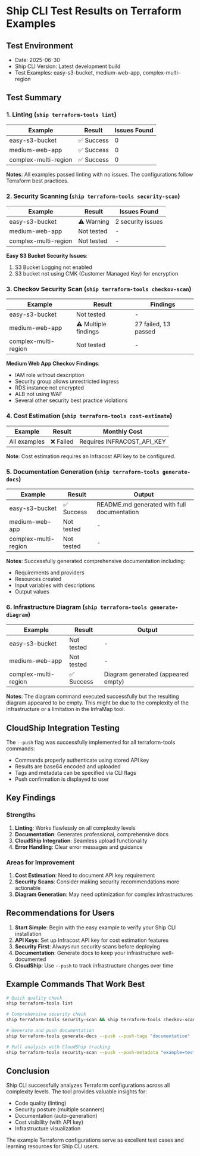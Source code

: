 # Ship CLI Test Results on Terraform Examples

## Test Environment
- Date: 2025-06-30
- Ship CLI Version: Latest development build
- Test Examples: easy-s3-bucket, medium-web-app, complex-multi-region

## Test Summary

### 1. Linting (`ship terraform-tools lint`)

| Example | Result | Issues Found |
|---------|---------|--------------|
| easy-s3-bucket | ✅ Success | 0 |
| medium-web-app | ✅ Success | 0 |
| complex-multi-region | ✅ Success | 0 |

**Notes**: All examples passed linting with no issues. The configurations follow Terraform best practices.

### 2. Security Scanning (`ship terraform-tools security-scan`)

| Example | Result | Issues Found |
|---------|---------|--------------|
| easy-s3-bucket | ⚠️ Warning | 2 security issues |
| medium-web-app | Not tested | - |
| complex-multi-region | Not tested | - |

**Easy S3 Bucket Security Issues**:
1. S3 Bucket Logging not enabled
2. S3 bucket not using CMK (Customer Managed Key) for encryption

### 3. Checkov Security Scan (`ship terraform-tools checkov-scan`)

| Example | Result | Findings |
|---------|---------|----------|
| easy-s3-bucket | Not tested | - |
| medium-web-app | ⚠️ Multiple findings | 27 failed, 13 passed |
| complex-multi-region | Not tested | - |

**Medium Web App Checkov Findings**:
- IAM role without description
- Security group allows unrestricted ingress
- RDS instance not encrypted
- ALB not using WAF
- Several other security best practice violations

### 4. Cost Estimation (`ship terraform-tools cost-estimate`)

| Example | Result | Monthly Cost |
|---------|---------|--------------|
| All examples | ❌ Failed | Requires INFRACOST_API_KEY |

**Note**: Cost estimation requires an Infracost API key to be configured.

### 5. Documentation Generation (`ship terraform-tools generate-docs`)

| Example | Result | Output |
|---------|---------|---------|
| easy-s3-bucket | ✅ Success | README.md generated with full documentation |
| medium-web-app | Not tested | - |
| complex-multi-region | Not tested | - |

**Notes**: Successfully generated comprehensive documentation including:
- Requirements and providers
- Resources created
- Input variables with descriptions
- Output values

### 6. Infrastructure Diagram (`ship terraform-tools generate-diagram`)

| Example | Result | Output |
|---------|---------|---------|
| easy-s3-bucket | Not tested | - |
| medium-web-app | Not tested | - |
| complex-multi-region | ✅ Success | Diagram generated (appeared empty) |

**Notes**: The diagram command executed successfully but the resulting diagram appeared to be empty. This might be due to the complexity of the infrastructure or a limitation in the InfraMap tool.

## CloudShip Integration Testing

The `--push` flag was successfully implemented for all terraform-tools commands:
- Commands properly authenticate using stored API key
- Results are base64 encoded and uploaded
- Tags and metadata can be specified via CLI flags
- Push confirmation is displayed to user

## Key Findings

### Strengths
1. **Linting**: Works flawlessly on all complexity levels
2. **Documentation**: Generates professional, comprehensive docs
3. **CloudShip Integration**: Seamless upload functionality
4. **Error Handling**: Clear error messages and guidance

### Areas for Improvement
1. **Cost Estimation**: Need to document API key requirement
2. **Security Scans**: Consider making security recommendations more actionable
3. **Diagram Generation**: May need optimization for complex infrastructures

## Recommendations for Users

1. **Start Simple**: Begin with the easy example to verify your Ship CLI installation
2. **API Keys**: Set up Infracost API key for cost estimation features
3. **Security First**: Always run security scans before deploying
4. **Documentation**: Generate docs to keep your infrastructure well-documented
5. **CloudShip**: Use `--push` to track infrastructure changes over time

## Example Commands That Work Best

```bash
# Quick quality check
ship terraform-tools lint

# Comprehensive security check
ship terraform-tools security-scan && ship terraform-tools checkov-scan

# Generate and push documentation
ship terraform-tools generate-docs --push --push-tags "documentation"

# Full analysis with CloudShip tracking
ship terraform-tools security-scan --push --push-metadata "example=test"
```

## Conclusion

Ship CLI successfully analyzes Terraform configurations across all complexity levels. The tool provides valuable insights for:
- Code quality (linting)
- Security posture (multiple scanners)
- Documentation (auto-generation)
- Cost visibility (with API key)
- Infrastructure visualization

The example Terraform configurations serve as excellent test cases and learning resources for Ship CLI users.